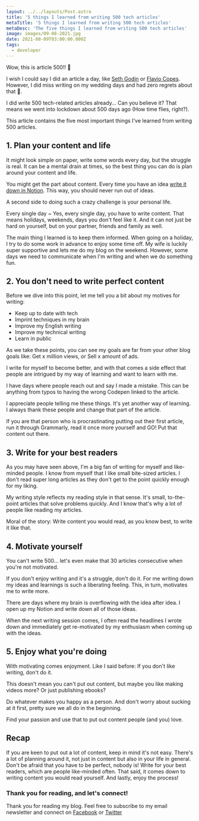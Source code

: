 ```yaml
---
layout: ../../layouts/Post.astro
title: '5 things I learned from writing 500 tech articles'
metaTitle: '5 things I learned from writing 500 tech articles'
metaDesc: 'The five things I learned from writing 500 tech articles'
image: images/09-08-2021.jpg
date: 2021-08-09T03:00:00.000Z
tags:
  - developer
---
```


Wow, this is article 500!! 🎉

I wish I could say I did an article a day, like [Seth Godin](https://seths.blog/) or [Flavio Copes](https://flaviocopes.com/). However, I did miss writing on my wedding days and had zero regrets about that 🥳.

I did write 500 tech-related articles already...
Can you believe it? That means we went into lockdown about 500 days ago (How time flies, right?).

This article contains the five most important things I've learned from writing 500 articles.

## 1. Plan your content and life

It might look simple on paper, write some words every day, but the struggle is real. It can be a mental drain at times, so the best thing you can do is plan around your content and life.

You might get the part about content. Every time you have an idea [write it down in Notion](https://daily-dev-tips.com/posts/the-secret-to-my-writing-process/). This way, you should never run out of ideas.

A second side to doing such a crazy challenge is your personal life.

Every single day ~ Yes, every single day, you have to write content. That means holidays, weekends, days you don't feel like it. And it can not just be hard on yourself, but on your partner, friends and family as well.

The main thing I learned is to keep them informed. When going on a holiday, I try to do some work in advance to enjoy some time off.
My wife is luckily super supportive and lets me do my blog on the weekend. However, some days we need to communicate when I'm writing and when we do something fun.

## 2. You don't need to write perfect content

Before we dive into this point, let me tell you a bit about my motives for writing:

- Keep up to date with tech
- Imprint techniques in my brain
- Improve my English writing
- Improve my technical writing
- Learn in public

As we take these points, you can see my goals are far from your other blog goals like: Get x million views, or Sell x amount of ads.

I write for myself to become better, and with that comes a side effect that people are intrigued by my way of learning and want to learn with me.

I have days where people reach out and say I made a mistake. This can be anything from typos to having the wrong Codepen linked to the article.

I appreciate people telling me these things. It's yet another way of learning. I always thank these people and change that part of the article.

If you are that person who is procrastinating putting out their first article, run it through Grammarly, read it once more yourself and GO! Put that content out there.

## 3. Write for your best readers

As you may have seen above, I'm a big fan of writing for myself and like-minded people.
I know from myself that I like small bite-sized articles. I don't read super long articles as they don't get to the point quickly enough for my liking.

My writing style reflects my reading style in that sense. It's small, to-the-point articles that solve problems quickly.
And I know that's why a lot of people like reading my articles.

Moral of the story: Write content you would read, as you know best, to write it like that.

## 4. Motivate yourself

You can't write 500... let's even make that 30 articles consecutive when you're not motivated.

If you don't enjoy writing and it's a struggle, don't do it. For me writing down my ideas and learnings is such a liberating feeling. This, in turn, motivates me to write more.

There are days where my brain is overflowing with the idea after idea. I open up my Notion and write down all of those ideas.

When the next writing session comes, I often read the headlines I wrote down and immediately get re-motivated by my enthusiasm when coming up with the ideas.

## 5. Enjoy what you're doing

With motivating comes enjoyment. Like I said before: If you don't like writing, don't do it.

This doesn't mean you can't put out content, but maybe you like making videos more? Or just publishing ebooks?

Do whatever makes you happy as a person.
And don't worry about sucking at it first, pretty sure we all do in the beginning.

Find your passion and use that to put out content people (and you) love.

## Recap

If you are keen to put out a lot of content, keep in mind it's not easy. There's a lot of planning around it, not just in content but also in your life in general.
Don't be afraid that you have to be perfect, nobody is!
Write for your best readers, which are people like-minded often. That said, it comes down to writing content you would read yourself.
And lastly, enjoy the process!

### Thank you for reading, and let's connect!

Thank you for reading my blog. Feel free to subscribe to my email newsletter and connect on [Facebook](https://www.facebook.com/DailyDevTipsBlog) or [Twitter](https://twitter.com/DailyDevTips1)
